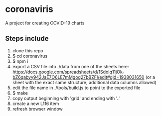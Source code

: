 # coronaviris
A project for creating COVID-19 charts

## Steps include

1. clone this repo
1. $ cd coronavirus
1. $ npm i
1. export a CSV file into ./data from one of the sheets here: https://docs.google.com/spreadsheets/d/1SdoIq11jOk-bZ6qabyy942JaE7O6LE7mMgog27bBZFI/edit#gid=1938031650 (or a sheet with the exact same structure; additional data columns allowed)
1. edit the file name in ./tools/build.js to point to the exported file
1. $ make
1. copy output beginning with 'grid' and ending with '..'
1. create a new L116 item
1. refresh browser window
